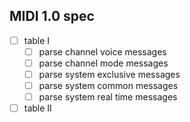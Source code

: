 ## MIDI 1.0 spec

- [ ] table I
  - [ ] parse channel voice messages
  - [ ] parse channel mode messages
  - [ ] parse system exclusive messages
  - [ ] parse system common messages
  - [ ] parse system real time messages
- [ ] table II

